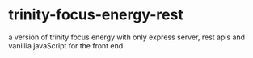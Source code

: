 # trinity-focus-energy-rest
a version of trinity focus energy with only express server, rest apis and vanillia javaScript for the front end

